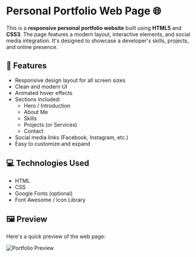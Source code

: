 # Personal Portfolio Web Page 🌐

This is a **responsive personal portfolio website** built using **HTML5** and **CSS3**. The page features a modern layout, interactive elements, and social media integration. It's designed to showcase a developer's skills, projects, and online presence.

## 🚀 Features

- Responsive design layout for all screen sizes
- Clean and modern UI
- Animated hover effects
- Sections included:
  - Hero / Introduction
  - About Me
  - Skills
  - Projects (or Services)
  - Contact
- Social media links (Facebook, Instagram, etc.)
- Easy to customize and expand

## 💻 Technologies Used

- HTML
- CSS
- Google Fonts (optional)
- Font Awesome / Icon Library

## 🖼️ Preview

Here's a quick preview of the web page:

![Portfolio Preview](![protfoliovideo](https://github.com/user-attachments/assets/6480ea5e-94a5-4031-b320-066aa7b27044)
)


